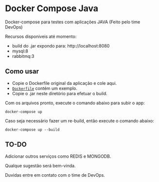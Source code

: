 # Docker Compose Java

Docker-compose para testes com aplicações JAVA (Feito pelo time DevOps)

Recursos disponiveis até momento:

- build do .jar expondo para: http://localhost:8080
- mysql:8
- rabbitmq:3

## Como usar

- Copie o Dockerfile original da aplicação e cole aqui.
- [`Dockerfile`](./Dockerfile) contém um exemplo.
- Copie o .jar neste diretório para efetuar o build.

Com os arquivos pronto, execute o comando abaixo para subir o app:

```
docker-compose up
```

Caso seja necessário fazer um re-build, então execute o comando abaixo:

```
docker-compose up --build
```

## TO-DO

Adicionar outros serviços como REDIS e MONGODB.

Qualque sugestão será bem-vinda.

Duvidas entre em contato com o time de DevOps.